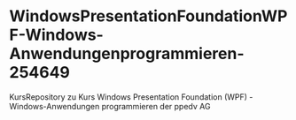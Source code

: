 # WindowsPresentationFoundationWPF-Windows-Anwendungenprogrammieren-254649
KursRepository zu Kurs Windows Presentation Foundation (WPF) - Windows-Anwendungen programmieren der ppedv AG
